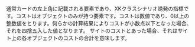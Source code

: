 通常カードの左上角に記載される要素であり、XKクラスシナリオ誘発の指標です。コストはオブジェクトのみが持つ要素です。コストは数値であり、0以上の整数値をとります。何らかの計算結果によりコストが小数点以下となった場合、それを四捨五入した値となります。
サイトのコストとあった場合、それはサイト上の各オブジェクトのコストの合計を意味します。
